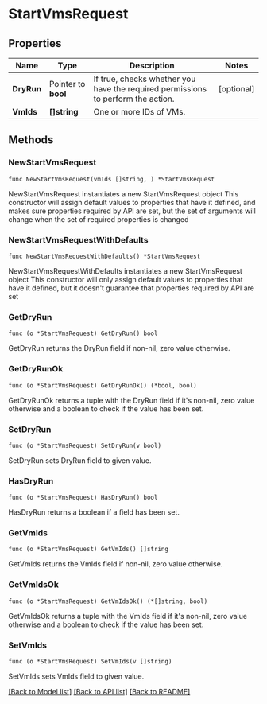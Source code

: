 # StartVmsRequest

## Properties

Name | Type | Description | Notes
------------ | ------------- | ------------- | -------------
**DryRun** | Pointer to **bool** | If true, checks whether you have the required permissions to perform the action. | [optional] 
**VmIds** | **[]string** | One or more IDs of VMs. | 

## Methods

### NewStartVmsRequest

`func NewStartVmsRequest(vmIds []string, ) *StartVmsRequest`

NewStartVmsRequest instantiates a new StartVmsRequest object
This constructor will assign default values to properties that have it defined,
and makes sure properties required by API are set, but the set of arguments
will change when the set of required properties is changed

### NewStartVmsRequestWithDefaults

`func NewStartVmsRequestWithDefaults() *StartVmsRequest`

NewStartVmsRequestWithDefaults instantiates a new StartVmsRequest object
This constructor will only assign default values to properties that have it defined,
but it doesn't guarantee that properties required by API are set

### GetDryRun

`func (o *StartVmsRequest) GetDryRun() bool`

GetDryRun returns the DryRun field if non-nil, zero value otherwise.

### GetDryRunOk

`func (o *StartVmsRequest) GetDryRunOk() (*bool, bool)`

GetDryRunOk returns a tuple with the DryRun field if it's non-nil, zero value otherwise
and a boolean to check if the value has been set.

### SetDryRun

`func (o *StartVmsRequest) SetDryRun(v bool)`

SetDryRun sets DryRun field to given value.

### HasDryRun

`func (o *StartVmsRequest) HasDryRun() bool`

HasDryRun returns a boolean if a field has been set.

### GetVmIds

`func (o *StartVmsRequest) GetVmIds() []string`

GetVmIds returns the VmIds field if non-nil, zero value otherwise.

### GetVmIdsOk

`func (o *StartVmsRequest) GetVmIdsOk() (*[]string, bool)`

GetVmIdsOk returns a tuple with the VmIds field if it's non-nil, zero value otherwise
and a boolean to check if the value has been set.

### SetVmIds

`func (o *StartVmsRequest) SetVmIds(v []string)`

SetVmIds sets VmIds field to given value.



[[Back to Model list]](../README.md#documentation-for-models) [[Back to API list]](../README.md#documentation-for-api-endpoints) [[Back to README]](../README.md)


